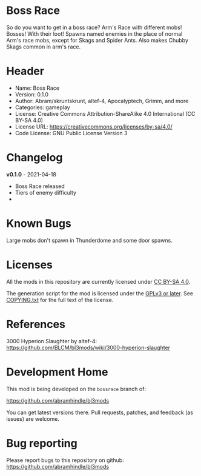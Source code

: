 Boss Race
=================================

So do you want to get in a boss race? Arm's Race with different mobs!
Bosses! With their loot! Spawns named enemies in the place of normal
Arm's race mobs, except for Skags and Spider Ants. Also makes Chubby
Skags common in arm's race.

Header
======
* Name: Boss Race
* Version: 0.1.0
* Author: Abram/skruntskrunt,  altef-4, Apocalyptech, Grimm, and more
* Categories: gameplay
* License: Creative Commons Attribution-ShareAlike 4.0 International (CC BY-SA 4.0)
* License URL: https://creativecommons.org/licenses/by-sa/4.0/
* Code License: GNU Public License Version 3

Changelog
=========

**v0.1.0** - 2021-04-18
 * Boss Race released
 * Tiers of enemy difficulty
 * 

Known Bugs
==========

Large mobs don't spawn in Thunderdome and some door spawns.

Licenses
========

All the mods in this repository are currently licensed under
[CC BY-SA 4.0](https://creativecommons.org/licenses/by-sa/4.0/).

The generation script for the mod is licensed under the
[GPLv3 or later](https://www.gnu.org/licenses/quick-guide-gplv3.html).
See [COPYING.txt](../../COPYING.txt) for the full text of the license.

References
==========

3000 Hyperion Slaughter by altef-4: https://github.com/BLCM/bl3mods/wiki/3000-hyperion-slaughter

Development Home
================

This mod is being developed on the `bossrace` branch of:

https://github.com/abramhindle/bl3mods

You can get latest versions there. Pull requests, patches, and
feedback (as issues) are welcome.

Bug reporting
=============

Please report bugs to this repository on github: https://github.com/abramhindle/bl3mods


